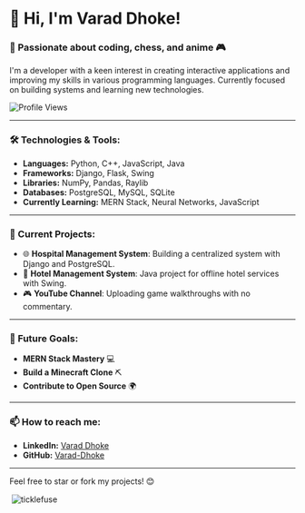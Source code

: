 # 👋 Hi, I'm Varad Dhoke!

### 🚀 Passionate about coding, chess, and anime 🎮  
I'm a developer with a keen interest in creating interactive applications and improving my skills in various programming languages. Currently focused on building systems and learning new technologies.

![Profile Views](https://komarev.com/ghpvc/?username=Varad-Dhoke&color=blue)

---

### 🛠 Technologies & Tools:
- **Languages:** Python, C++, JavaScript, Java
- **Frameworks:** Django, Flask, Swing
- **Libraries:** NumPy, Pandas, Raylib
- **Databases:** PostgreSQL, MySQL, SQLite
- **Currently Learning:** MERN Stack, Neural Networks, JavaScript

---

### 🔭 Current Projects:
- 🌐 **Hospital Management System**: Building a centralized system with Django and PostgreSQL.
- 🏨 **Hotel Management System**: Java project for offline hotel services with Swing.
- 🎮 **YouTube Channel**: Uploading game walkthroughs with no commentary.

---

### 🌱 Future Goals:
- **MERN Stack Mastery** 💻
- **Build a Minecraft Clone** ⛏️
- **Contribute to Open Source** 🌍

---

### 📫 How to reach me:
- **LinkedIn:** [Varad Dhoke](https://www.linkedin.com/in/varad-dhoke)
- **GitHub:** [Varad-Dhoke](https://github.com/Varad-Dhoke)

---

Feel free to star or fork my projects! 😊


<p>&nbsp;<img align="center" src="https://github-readme-stats.vercel.app/api?username=TickleFuse09&show_icons=true&locale=en" alt="ticklefuse" /></p>


